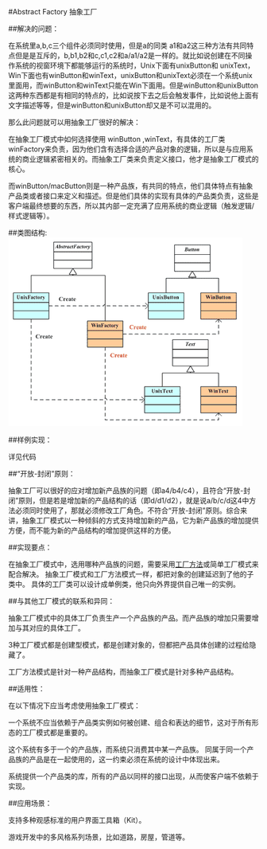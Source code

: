 #Abstract Factory 抽象工厂

##解决的问题：

在系统里a,b,c三个组件必须同时使用，但是a的同类 a1和a2这三种方法有共同特点但是是互斥的，b,b1,b2和c,c1,c2和a/a1/a2是一样的。就比如说创建在不同操作系统的视窗环境下都能够运行的系统时，Unix下面有unixButton和 unixText，Win下面也有winButton和winText，unixButton和unixText必须在一个系统unix里面用，而winButton和winText只能在Win下面用。但是winButton和unixButton这两种东西都是有相同的特点的，比如说按下去之后会触发事件，比如说他上面有文字描述等等，但是winButton和unixButton却又是不可以混用的。

那么此问题就可以用抽象工厂很好的解决：

在抽象工厂模式中如何选择使用 winButton ,winText，有具体的工厂类winFactory来负责，因为他们含有选择合适的产品对象的逻辑，所以是与应用系统的商业逻辑紧密相关的。而抽象工厂类来负责定义接口，他才是抽象工厂模式的核心。

而winButton/macButton则是一种产品族，有共同的特点，他们具体特点有抽象产品类或者接口来定义和描述。但是他们具体的实现有具体的产品类负责，这些是客户端最终想要的东西，所以其内部一定充满了应用系统的商业逻辑（触发逻辑/样式逻辑等）。

##类图结构:
![类图结构](./uml.png)

##样例实现：

详见代码

##“开放-封闭”原则：

抽象工厂可以很好的应对增加新产品族的问题（即a4/b4/c4），且符合“开放-封闭”原则，但是若是增加新的产品结构的话（即d/d1/d2），就是说a/b/c/d这4中方法必须同时使用了，那就必须修改工厂角色。不符合“开放-封闭”原则。综合来讲，抽象工厂模式以一种倾斜的方式支持增加新的产品，它为新产品族的增加提供方便，而不能为新的产品结构的增加提供这样的方便。

##实现要点：

在抽象工厂模式中，选用哪种产品族的问题，需要采用[工厂方法](../factory-method/factory-method.md)或简单工厂模式来配合解决。
抽象工厂模式和工厂方法模式一样，都把对象的创建延迟到了他的子类中。
具体的工厂类可以设计成单例类，他只向外界提供自己唯一的实例。

##与其他工厂模式的联系和异同：

抽象工厂模式中的具体工厂负责生产一个产品族的产品。而产品族的增加只需要增加与其对应的具体工厂。

3种工厂模式都是创建型模式，都是创建对象的，但都把产品具体创建的过程给隐藏了。

工厂方法模式是针对一种产品结构，而抽象工厂模式是针对多种产品结构。

##适用性：

在以下情况下应当考虑使用抽象工厂模式：

一个系统不应当依赖于产品类实例如何被创建、组合和表达的细节，这对于所有形态的工厂模式都是重要的。

这个系统有多于一个的产品族，而系统只消费其中某一产品族。
同属于同一个产品族的产品是在一起使用的，这一约束必须在系统的设计中体现出来。

系统提供一个产品类的库，所有的产品以同样的接口出现，从而使客户端不依赖于实现。

##应用场景：

支持多种观感标准的用户界面工具箱（Kit）。

游戏开发中的多风格系列场景，比如道路，房屋，管道等。
